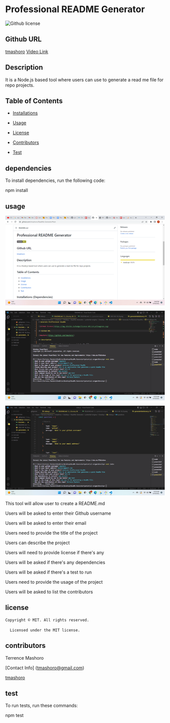 # Professional README Generator

![Github license](https://img.shields.io/badge/license-MIT-yellowgreen.svg)

## Github URL

[tmashoro](https://github.com/tmashoro/)
[Video Link](https://drive.google.com/file/d/1TdhcD794Fc1iUj0sc7IYooNb3HQ7_9mC/view)

## Description

It is a Node.js based tool where users can use to generate a read me file for repo projects.

## Table of Contents

* [Installations](#dependencies)

* [Usage](#usage)

* [License](#license)

* [Contributors](#contributors)

* [Test](#test)

## dependencies

To install dependencies, run the following code:

npm install

## usage

  ![Getting Started](./Develop/assets/2022-06-18%20(3).png)
  
 ![Getting Started](./Develop/assets/2022-06-19%20(1).png)

 ![Getting Started](./Develop/assets/2022-06-19%20(2).png)

This tool will allow user to create a README.md

Users will be asked to enter their Github username

Users will be asked to enter their email

Users need to provide the title of the project

Users can describe the project

Users will need to provide license if there's any

Users will be asked if there's any dependencies

Users will be asked if there's a test to run

Users need to provide the usage of the project

Users will be asked to  list the contributors

## license

    Copyright © MIT. All rights reserved. 

      Licensed under the MIT license.

## contributors

 Terrence Mashoro

 [Contact Info] (tmashoro@gmail.com)

[tmashoro](https://github.com/tmashoro/)

## test

To run tests, run these commands:

npm test

